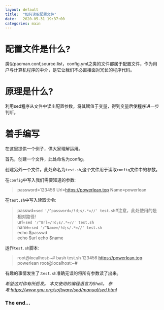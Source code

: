 ```yaml
---
layout: default
title:  "如何读取配置文件"
date:   2020-05-31 19:37:00
categories: main
---
```

# 配置文件是什么?

类似pacman.conf,source.list，config.yml之类的文件都属于配置文件，作为用户与计算机程序的中介，是它让我们不必直接面对冗长的程序代码。

# 原理是什么?

利用sed程序从文件中读出配置参数，将其赋值于变量，得到变量后使程序进一步判断。

# 着手编写

在这里提供一个例子，供大家理解运用。

首先，创建一个文件，此处命名为config。

创建另外一个文件，此处命名为`test.sh`,这个文件用于读取`config`文件中的参数。

在`config`中写入我们需要知道的参数:

> password=123456
Url=https://powerlean.top
Name=powerlean

在`test.sh`中写入读取命令:

> passwd=`sed '/^password=/!d;s/.*=//' test.sh`#注意，此处使用的是相对路径!  
url=`sed '/^Url=/!d;s/.*=//' test.sh`  
name=`sed '/^Name=/!d;s/.*=//' test.sh`  
echo $passwd  
echo $url 
echo $name

运作`test.sh`脚本:

> root@localhost:~# bash test.sh
123456
https://powerlean.top
powerlean
root@localhost:~# 

有趣的事情发生了:`test.sh`准确无误的将所有参数读了出来。

*希望这对你有所启发。*
*本文使用的编程语言为Shell。*
*参考:https://www.gnu.org/software/sed/manual/sed.html*

### The end...
